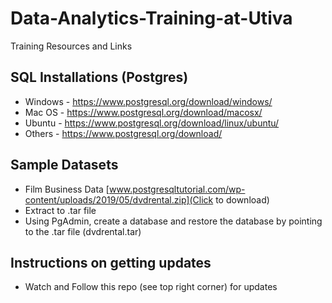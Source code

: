 # Data-Analytics-Training-at-Utiva
Training Resources and Links 

## SQL Installations (Postgres)
- Windows - https://www.postgresql.org/download/windows/
- Mac OS - https://www.postgresql.org/download/macosx/
- Ubuntu - https://www.postgresql.org/download/linux/ubuntu/
- Others - https://www.postgresql.org/download/

## Sample Datasets 
- Film Business Data  [www.postgresqltutorial.com/wp-content/uploads/2019/05/dvdrental.zip](Click to download)
- Extract to .tar file 
- Using PgAdmin, create a database and restore the database by pointing to the .tar file (dvdrental.tar)

## Instructions on getting updates
- Watch and Follow this repo (see top right corner) for updates

